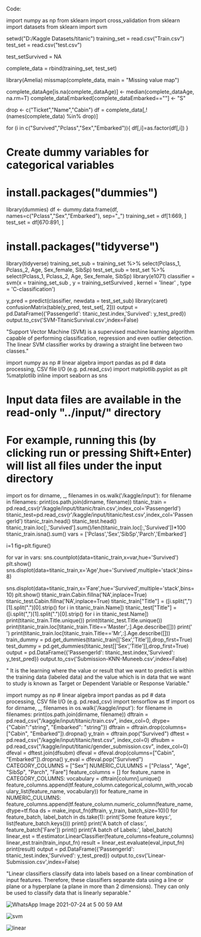 Code:

import numpy as np
from sklearn import cross_validation
from sklearn import datasets
from sklearn import svm

setwd("D:/Kaggle Datasets/titanic")
training_set = read.csv("Train.csv")
test_set = read.csv("test.csv")
 
test_setSurvived = NA
 
complete_data = rbind(training_set, test_set)
 
library(Amelia)
missmap(complete_data, main = "Missing value map")
 
complete_dataAge[is.na(complete_dataAge)] <- median(complete_dataAge, na.rm=T)
complete_dataEmbarked[complete_dataEmbarked==""] <- "S"
 
drop <- c("Ticket","Name","Cabin")
df = complete_data[,!(names(complete_data) %in% drop)]
 
for (i in c("Survived","Pclass","Sex","Embarked")){
  df[,i]=as.factor(df[,i])
} 
# Create dummy variables for categorical variables
# install.packages("dummies")
library(dummies)
df <- dummy.data.frame(df, names=c("Pclass","Sex","Embarked"), sep="_")
training_set = df[1:669, ]
test_set = df[670:891, ] 
# install.packages("tidyverse")
library(tidyverse)
training_set_sub = training_set %>% select(Pclass_1, Pclass_2, Age, Sex_female, SibSp)
test_set_sub = test_set %>% select(Pclass_1, Pclass_2, Age, Sex_female, SibSp)
library(e1071)
classifier = svm(x = training_set_sub
                 , y = training_setSurvived
                 , kernel = 'linear'
                 , type = 'C-classification')
 
y_pred = predict(classifier, newdata = test_set_sub)
library(caret)
confusionMatrix(table(y_pred, test_set[, 2])) 
output = pd.DataFrame({'PassengerId': titanic_test.index,'Survived': y_test_pred})
output.to_csv('SVM-TitanicSurvival.csv',index=False)

"Support Vector Machine (SVM) is a supervised machine learning algorithm capable of performing classification, regression and even outlier detection. The linear SVM classifier works by drawing a straight line between two classes."


import numpy as np # linear algebra
import pandas as pd # data processing, CSV file I/O (e.g. pd.read_csv)
import matplotlib.pyplot as plt
%matplotlib inline
import seaborn as sns

# Input data files are available in the read-only "../input/" directory
# For example, running this (by clicking run or pressing Shift+Enter) will list all files under the input directory
import os
for dirname, _, filenames in os.walk('/kaggle/input'):
    for filename in filenames:
        print(os.path.join(dirname, filename))
titanic_train = pd.read_csv(r'/kaggle/input/titanic/train.csv',index_col='PassengerId')
titanic_test=pd.read_csv(r'/kaggle/input/titanic/test.csv',index_col='PassengerId')
titanic_train.head()
titanic_test.head()
titanic_train.loc[:,'Survived'].sum()/len(titanic_train.loc[:,'Survived'])*100
titanic_train.isna().sum()
vars = ['Pclass','Sex','SibSp','Parch','Embarked']

i=1
fig=plt.figure()

for var in vars:
    sns.countplot(data=titanic_train,x=var,hue='Survived')
    plt.show()
sns.displot(data=titanic_train,x='Age',hue='Survived',multiple='stack',bins=8)

sns.displot(data=titanic_train,x='Fare',hue='Survived',multiple='stack',bins=10)
plt.show()
titanic_train.Cabin.fillna('NA',inplace=True)
titanic_test.Cabin.fillna('NA',inplace=True)
titanic_train["Title"] = ([i.split(",")[1].split(".")[0].strip() for i in titanic_train.Name])
titanic_test["Title"] = ([i.split(",")[1].split(".")[0].strip() for i in titanic_test.Name])
print(titanic_train.Title.unique())
print(titanic_test.Title.unique())
print(titanic_train.loc[titanic_train.Title=='Master',:].Age.describe([]))
print(' ')
print(titanic_train.loc[titanic_train.Title=='Mr',:].Age.describe([]))
train_dummy = pd.get_dummies(titanic_train[['Sex','Title']],drop_first=True)
test_dummy = pd.get_dummies(titanic_test[['Sex','Title']],drop_first=True)
output = pd.DataFrame({'PassengerId': titanic_test.index,'Survived': y_test_pred})
output.to_csv('Submission-KNN-Muneeb.csv',index=False)

" It is the learning where the value or result that we want to predict is within the training data (labeled data) and the value which is in data that we want to study is known as Target or Dependent Variable or Response Variable."

import numpy as np # linear algebra
import pandas as pd # data processing, CSV file I/O (e.g. pd.read_csv)
import tensorflow as tf
import os
for dirname, _, filenames in os.walk('/kaggle/input'):
    for filename in filenames:
        print(os.path.join(dirname, filename))
dftrain = pd.read_csv("/kaggle/input/titanic/train.csv", index_col=0, dtype={"Cabin":"string", "Embarked": "string"})
dftrain = dftrain.drop(columns=["Cabin", "Embarked"]).dropna()
y_train = dftrain.pop("Survived")
dftest = pd.read_csv("/kaggle/input/titanic/test.csv", index_col=0)
dfsubm = pd.read_csv("/kaggle/input/titanic/gender_submission.csv", index_col=0)
dfeval = dftest.join(dfsubm)
dfeval = dfeval.drop(columns=["Cabin", "Embarked"]).dropna()
y_eval = dfeval.pop("Survived")
CATEGORY_COLUMNS = ["Sex"]
NUMERIC_CULUMNS = ["Pclass", "Age", "SibSp", "Parch", "Fare"]
feature_columns = []
for feature_name in CATEGORY_COLUMNS:
    vocabulary = dftrain[column].unique()
    feature_columns.append(tf.feature_column.categorical_column_with_vocabulary_list(feature_name, vocabulary))
for feature_name in NUMERIC_CULUMNS:
    feature_columns.append(tf.feature_column.numeric_column(feature_name, dtype=tf.floa
ds = make_input_fn(dftrain, y_train, batch_size=10)()
for feature_batch, label_batch in ds.take(1):
  print('Some feature keys:', list(feature_batch.keys()))
  print()
  print('A batch of class:', feature_batch['Fare'])
  print()
  print('A batch of Labels:', label_batch)                                                            
linear_est = tf.estimator.LinearClassifier(feature_columns=feature_columns)
linear_est.train(train_input_fn)
result = linear_est.evaluate(eval_input_fn)
print(result)
output = pd.DataFrame({'PassengerId': titanic_test.index,'Survived': y_test_pred})
output.to_csv('Linear-Submission.csv',index=False)


"Linear classifiers classify data into labels based on a linear combination of input features. Therefore, these classifiers separate data using a line or plane or a hyperplane (a plane in more than 2 dimensions). They can only be used to classify data that is linearly separable."


![WhatsApp Image 2021-07-24 at 5 00 59 AM](https://user-images.githubusercontent.com/65955079/126867800-c4dfbb4c-3515-438d-a35c-89dd09e83bf2.jpeg)


![svm](https://user-images.githubusercontent.com/53654229/126365125-d60e6725-94a1-4625-b03c-f5746da76d9b.jpeg)


![linear](https://user-images.githubusercontent.com/82328789/126365453-49b628ad-08b4-4e28-9010-cc0fa56b75f5.jpeg)
